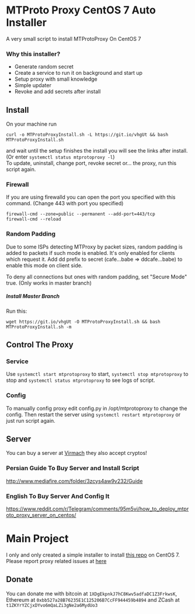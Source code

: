 # MTProto Proxy CentOS 7 Auto Installer
A very small script to install MTProtoProxy On CentOS 7
### Why this installer?
* Generate random secret
* Create a service to run it on background and start up
* Setup proxy with small knowledge
* Simple updater
* Revoke and add secrets after install
## Install
On your machine run
```
curl -o MTProtoProxyInstall.sh -L https://git.io/vhgUt && bash MTProtoProxyInstall.sh
```
and wait until the setup finishes the install you will see the links after install. (Or enter `systemctl status mtprotoproxy -l`) <br />
To update, uninstall, change port, revoke secret or... the proxy, run this script again. <br />
### Firewall
If you are using firewalld you can open the port you specified with this command. (Change 443 with port you specified)
```
firewall-cmd --zone=public --permanent --add-port=443/tcp
firewall-cmd --reload
```
### Random Padding
Due to some ISPs detecting MTProxy by packet sizes, random padding is added to packets if such mode is enabled.
It's only enabled for clients which request it.
Add dd prefix to secret (cafe...babe => ddcafe...babe) to enable this mode on client side.

To deny all connections but ones with random padding, set "Secure Mode" true. (Only works in master branch)
##### Install Master Branch
Run this:
```
wget https://git.io/vhgUt -O MTProtoProxyInstall.sh && bash MTProtoProxyInstall.sh -m
```
## Control The Proxy
### Service
Use `systemctl start mtprotoproxy` to start, `systemctl stop mtprotoproxy` to stop and `systemctl status mtprotoproxy` to see logs of script.
### Config
To manually config proxy edit config.py in /opt/mtprotoproxy to change the config. Then restart the server using `systemctl restart mtprotoproxy` or just run script again.
## Server
You can buy a server at [Virmach](https://virmach.com/) they also accept cryptos!
### Persian Guide To Buy Server and Install Script
http://www.mediafire.com/folder/3zcys4aw9v232/Guide
### English To Buy Server And Config It
https://www.reddit.com/r/Telegram/comments/95m5vi/how_to_deploy_mtproto_proxy_server_on_centos/
# Main Project
I only and only created a simple installer to install [this repo](https://github.com/alexbers/mtprotoproxy) on CentOS 7. Please report proxy related issues at [here](https://github.com/alexbers/mtprotoproxy/issues)
## Donate
You can donate me with bitcoin at `1XDgEkpnkJ7hC8Kwv5adfaDC1Z3FrkwsK`, Ethereum at `0xbb527a28B76235E1C125206B7CcFF944459b4894` and ZCash 
at `t1ZKYrYZCjxDYvo6mQaLZi3gNe2a6MydUo3`
